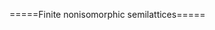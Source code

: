=====Finite nonisomorphic semilattices=====
<html>
<div id="insert"></div>
<script src="http://math.chapman.edu/~jipsen/structures/ua.js"></script>
<script>init("Slat",6,{associative:true,commutative:true,idempotent:true,zero:true})</script>
</html>